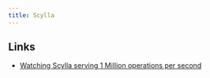```yaml
---
title: Scylla
---
```


## Links

- [Watching Scylla serving 1 Million operations per second](https://www.scylladb.com/2015/09/22/watching_scylla_serve_1m/)
